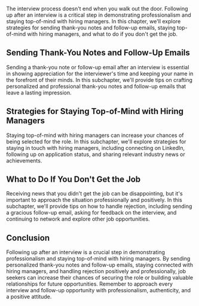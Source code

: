 
The interview process doesn't end when you walk out the door. Following up after an interview is a critical step in demonstrating professionalism and staying top-of-mind with hiring managers. In this chapter, we'll explore strategies for sending thank-you notes and follow-up emails, staying top-of-mind with hiring managers, and what to do if you don't get the job.

Sending Thank-You Notes and Follow-Up Emails
--------------------------------------------

Sending a thank-you note or follow-up email after an interview is essential in showing appreciation for the interviewer's time and keeping your name in the forefront of their minds. In this subchapter, we'll provide tips on crafting personalized and professional thank-you notes and follow-up emails that leave a lasting impression.

Strategies for Staying Top-of-Mind with Hiring Managers
-------------------------------------------------------

Staying top-of-mind with hiring managers can increase your chances of being selected for the role. In this subchapter, we'll explore strategies for staying in touch with hiring managers, including connecting on LinkedIn, following up on application status, and sharing relevant industry news or achievements.

What to Do If You Don't Get the Job
-----------------------------------

Receiving news that you didn't get the job can be disappointing, but it's important to approach the situation professionally and positively. In this subchapter, we'll provide tips on how to handle rejection, including sending a gracious follow-up email, asking for feedback on the interview, and continuing to network and explore other job opportunities.

Conclusion
----------

Following up after an interview is a crucial step in demonstrating professionalism and staying top-of-mind with hiring managers. By sending personalized thank-you notes and follow-up emails, staying connected with hiring managers, and handling rejection positively and professionally, job seekers can increase their chances of securing the role or building valuable relationships for future opportunities. Remember to approach every interview and follow-up opportunity with professionalism, authenticity, and a positive attitude.
